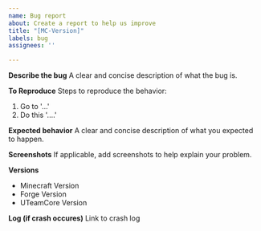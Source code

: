 ```yaml
---
name: Bug report
about: Create a report to help us improve
title: "[MC-Version]"
labels: bug
assignees: ''

---
```


**Describe the bug**
A clear and concise description of what the bug is.

**To Reproduce**
Steps to reproduce the behavior:
1. Go to '...'
2. Do this '....'

**Expected behavior**
A clear and concise description of what you expected to happen.

**Screenshots**
If applicable, add screenshots to help explain your problem.

**Versions**
- Minecraft Version
- Forge Version
- UTeamCore Version

**Log (if crash occures)**
Link to crash log
